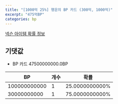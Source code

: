 ```yaml
---
title: "[1000억 25%] 행운의 BP 카드 (300억, 1000억)"
excerpt: "475억BP"
categories: bp
---
```

[넥슨 아이템 확률 정보](http://iteminfo.nexon.com/probability/fo4?sn=7361)

## 기댓값
  - BP 카드 47500000000.0BP

|BP|개수|확률|
|---|---|---|
|100000000000|1|25.0000000000%|
|30000000000|1|75.0000000000%|
